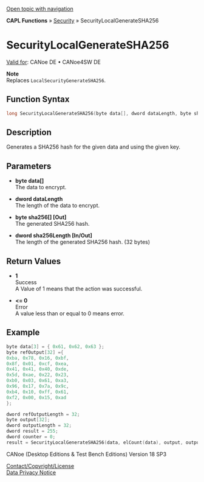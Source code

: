 [Open topic with navigation](../../../../../CANoeDEFamily.htm#Topics/CAPLFunctions/Security/Functions/CAPLfunctionSecurityLocalGenerateSHA256.md)

**CAPL Functions** » [Security](../CAPLFunctionsSecurityOverview.md) » SecurityLocalGenerateSHA256

# SecurityLocalGenerateSHA256

[Valid for](../../../Shared/FeatureAvailability.md): CANoe DE • CANoe4SW DE

**Note**  
Replaces `LocalSecurityGenerateSHA256`.

## Function Syntax

```c
long SecurityLocalGenerateSHA256(byte data[], dword dataLength, byte sha256[], dword sha256Length)
```

## Description

Generates a SHA256 hash for the given data and using the given key.

## Parameters

- **byte data[]**  
  The data to encrypt.

- **dword dataLength**  
  The length of the data to encrypt.

- **byte sha256[] [Out]**  
  The generated SHA256 hash.

- **dword sha256Length [In/Out]**  
  The length of the generated SHA256 hash. (32 bytes)

## Return Values

- **1**  
  Success  
  A Value of 1 means that the action was successful.

- **<= 0**  
  Error  
  A value less than or equal to 0 means error.

## Example

```c
byte data[3] = { 0x61, 0x62, 0x63 };
byte refOutput[32] ={
0xba, 0x78, 0x16, 0xbf,
0x8f, 0x01, 0xcf, 0xea,
0x41, 0x41, 0x40, 0xde,
0x5d, 0xae, 0x22, 0x23,
0xb0, 0x03, 0x61, 0xa3,
0x96, 0x17, 0x7a, 0x9c,
0xb4, 0x10, 0xff, 0x61,
0xf2, 0x00, 0x15, 0xad
};

dword refOutputLength = 32;
byte output[32];
dword outputLength = 32;
dword result = 255;
dword counter = 0;
result = SecurityLocalGenerateSHA256(data, elCount(data), output, outputLength);
```

CANoe (Desktop Editions & Test Bench Editions) Version 18 SP3

[Contact/Copyright/License](../../../Shared/ContactCopyrightLicense.md)  
[Data Privacy Notice](https://www.vector.com/int/en/company/get-info/privacy-policy/)
